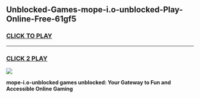 
## Unblocked-Games-mope-i.o-unblocked-Play-Online-Free-61gf5
<h3>
<a href="https://premium76.site?title=mope-i.o-unblocked&ref=26A">CLICK TO PLAY</a></h3>
<hr>

<h3>
<a href="https://premium76.site?title=mope-i.o-unblocked&ref=26A">CLICK 2 PLAY</a>
  
</h3>

<a href="https://premium76.site?title=mope-i.o-unblocked&ref=26A"><img src="https://clearcache.store/games.png"></a>


**mope-i.o-unblocked games unblocked: Your Gateway to Fun and Accessible Online Gaming**

